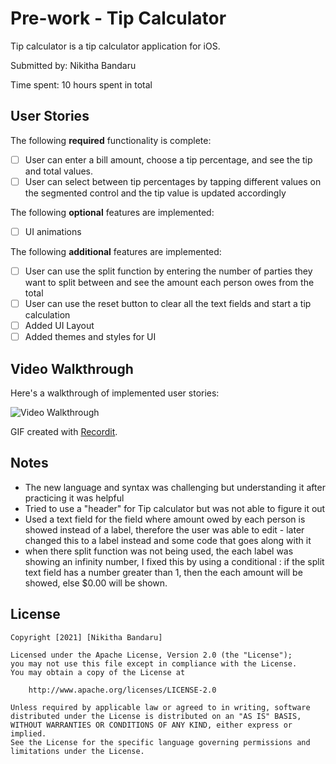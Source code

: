 # Pre-work - Tip Calculator

Tip calculator is a tip calculator application for iOS.

Submitted by: Nikitha Bandaru

Time spent: 10 hours spent in total

## User Stories

The following **required** functionality is complete:

* [ ] User can enter a bill amount, choose a tip percentage, and see the tip and total values.
* [ ] User can select between tip percentages by tapping different values on the segmented control and the tip value is updated accordingly

The following **optional** features are implemented:

* [ ] UI animations

The following **additional** features are implemented:

- [ ] User can use the split function by entering the number of parties they want to split between and see the amount each person owes from the total
- [ ] User can use the reset button to clear all the text fields and start a tip calculation
- [ ] Added UI Layout
- [ ] Added themes and styles for UI

## Video Walkthrough

Here's a walkthrough of implemented user stories:

<img src='http://g.recordit.co/rj6rvUeCeC.gif' title='Video Walkthrough' width='' alt='Video Walkthrough' />

GIF created with [Recordit](http://g.recordit.co/rj6rvUeCeC.gif).

## Notes

- The new language and syntax was challenging but understanding it after practicing it was helpful
- Tried to use a "header" for Tip calculator but was not able to figure it out 
- Used a text field for the field where amount owed by each person is showed instead of a label, therefore the user was able to edit - later changed this to a label instead and some code that goes along with it
- when there  split function was not being used, the each label was showing an infinity number, I fixed this by using a conditional : if the split text field has a number greater than 1, then the each amount will be showed, else $0.00 will be shown.

## License

    Copyright [2021] [Nikitha Bandaru]

    Licensed under the Apache License, Version 2.0 (the "License");
    you may not use this file except in compliance with the License.
    You may obtain a copy of the License at

        http://www.apache.org/licenses/LICENSE-2.0

    Unless required by applicable law or agreed to in writing, software
    distributed under the License is distributed on an "AS IS" BASIS,
    WITHOUT WARRANTIES OR CONDITIONS OF ANY KIND, either express or implied.
    See the License for the specific language governing permissions and
    limitations under the License.
